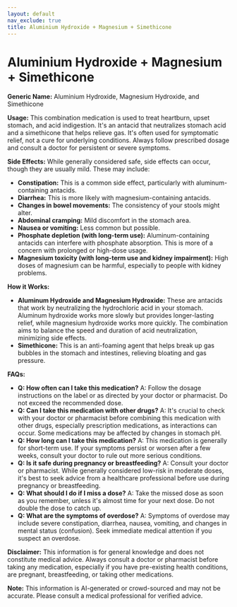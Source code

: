 ```yaml
---
layout: default
nav_exclude: true
title: Aluminium Hydroxide + Magnesium + Simethicone
---
```


# Aluminium Hydroxide + Magnesium + Simethicone

**Generic Name:** Aluminium Hydroxide, Magnesium Hydroxide, and Simethicone

**Usage:** This combination medication is used to treat heartburn, upset stomach, and acid indigestion.  It's an antacid that neutralizes stomach acid and a simethicone that helps relieve gas.  It's often used for symptomatic relief, not a cure for underlying conditions.  Always follow prescribed dosage and consult a doctor for persistent or severe symptoms.

**Side Effects:**  While generally considered safe, side effects can occur, though they are usually mild.  These may include:

* **Constipation:**  This is a common side effect, particularly with aluminum-containing antacids.
* **Diarrhea:** This is more likely with magnesium-containing antacids.
* **Changes in bowel movements:**  The consistency of your stools might alter.
* **Abdominal cramping:**  Mild discomfort in the stomach area.
* **Nausea or vomiting:**  Less common but possible.
* **Phosphate depletion (with long-term use):**  Aluminum-containing antacids can interfere with phosphate absorption.  This is more of a concern with prolonged or high-dose usage.
* **Magnesium toxicity (with long-term use and kidney impairment):**  High doses of magnesium can be harmful, especially to people with kidney problems.

**How it Works:**

* **Aluminum Hydroxide and Magnesium Hydroxide:** These are antacids that work by neutralizing the hydrochloric acid in your stomach.  Aluminum hydroxide works more slowly but provides longer-lasting relief, while magnesium hydroxide works more quickly.  The combination aims to balance the speed and duration of acid neutralization, minimizing side effects.
* **Simethicone:** This is an anti-foaming agent that helps break up gas bubbles in the stomach and intestines, relieving bloating and gas pressure.

**FAQs:**

* **Q: How often can I take this medication?**  A: Follow the dosage instructions on the label or as directed by your doctor or pharmacist.  Do not exceed the recommended dose.
* **Q: Can I take this medication with other drugs?** A:  It's crucial to check with your doctor or pharmacist before combining this medication with other drugs, especially prescription medications, as interactions can occur.  Some medications may be affected by changes in stomach pH.
* **Q: How long can I take this medication?** A:  This medication is generally for short-term use.  If your symptoms persist or worsen after a few weeks, consult your doctor to rule out more serious conditions.
* **Q: Is it safe during pregnancy or breastfeeding?** A:  Consult your doctor or pharmacist.  While generally considered low-risk in moderate doses, it's best to seek advice from a healthcare professional before use during pregnancy or breastfeeding.
* **Q: What should I do if I miss a dose?** A:  Take the missed dose as soon as you remember, unless it's almost time for your next dose.  Do not double the dose to catch up.
* **Q: What are the symptoms of overdose?** A:  Symptoms of overdose may include severe constipation, diarrhea, nausea, vomiting, and changes in mental status (confusion).  Seek immediate medical attention if you suspect an overdose.


**Disclaimer:** This information is for general knowledge and does not constitute medical advice.  Always consult a doctor or pharmacist before taking any medication, especially if you have pre-existing health conditions, are pregnant, breastfeeding, or taking other medications.


**Note:** This information is AI-generated or crowd-sourced and may not be accurate. Please consult a medical professional for verified advice.